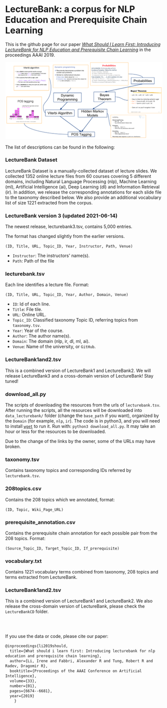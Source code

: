 
# LectureBank: a corpus for NLP Education and Prerequisite Chain Learning

This is the github page for our paper [*What Should I Learn First: Introducing LectureBank for NLP Education and Prerequisite Chain Learning*](https://arxiv.org/abs/1811.12181) in the proceedings AAAI 2019. 

![An example of prerequisite relations from lecture slides depicted as a directed graph](https://github.com/Yale-LILY/LectureBank/blob/master/LB-Paper/imgs/slide_diagram_final.png)

The list of descriptions can be found in the following:

### LectureBank Dataset
LectureBank Dataset is a manually-collected dataset of lecture slides. We collected 1352 online lecture files from 60 courses covering 5 different domains,  including Natural Language Processing (nlp), Machine Learning (ml), Artificial Intelligence (ai), Deep Learning (dl) and Information Retrieval (ir).  In addition, we release the corresponding annotations for each slide file to the taxonomy described below.  We also provide an additional vocabulary list of size 1221 extracted from the corpus. 

### LectureBank version 3 (updated 2021-06-14)

The newest release, lecturebank3.tsv, contains 5,000 entries. 

The format has changed slightly from the earlier versions.

`(ID, Title, URL, Topic_ID, Year, Instructor, Path, Venue)`

- `Instructor`: The instructors' name(s).
- `Path`: Path of the file

### lecturebank.tsv
Each line identifies a lecture file. Format:

`(ID, Title, URL, Topic_ID, Year, Author, Domain, Venue)`


- `ID`: Id of each line.
- `Title`: File tile.
- `URL`: Online URL.
- `Topic_ID`: Classified taxonomy Topic ID, referring topics from `taxonomy.tsv`.
- `Year`: Year of the course.
- `Author`: The author name(s).
- `Domain`: The domain (nlp, ir, dl, ml, ai).
- `Venue`: Name of the university, or `GitHub`.

### LectureBank1and2.tsv

This is a combined version of LectureBank1 and LectureBank2. We will release LectureBank3 and a cross-domain version of LectureBank! Stay tuned!

### download_all.py
The scripts of downloading the resources from the urls of `lecturebank.tsv`. After running the scripts, all the resources will be downloaded into `data_lecturebank/` folder (change the `base_path` if you want), organized by the `Domain` (for example, `nlp`, `ir`). 
The code is in python3, and you will need to install [`wget`](https://pypi.org/project/wget/) to run it.
Run with:
`python3 download_all.py`. It may take an hour or less for the resources to be downloaded.

Due to the change of the links by the owner, some of the URLs may have broken.

### taxonomy.tsv
Contains taxonomy topics and corresponding IDs referred by `lecturebank.tsv`.


### 208topics.csv
Contains the 208 topics which we annotated, format:

`(ID, Topic, Wiki_Page_URL)`

### prerequisite_annotation.csv
Contains the prerequisite chain annotation for each possible pair from the 208 topics. Format:

`(Source_Topic_ID, Target_Topic_ID, If_prerequisite)`


### vocabulary.txt
Contains 1221 vocabulary terms combined from taxonomy, 208 topics and terms extracted from LectureBank.


### LectureBank1and2.tsv
This is a combined version of LectureBank1 and LectureBank2. We also release the cross-domain version of LectureBank, please check the `LectureBankCD` folder.

<br>
<br>

If you use the data or code, please cite our paper:

    @inproceedings{li2019should,
      title={What should i learn first: Introducing lecturebank for nlp education and prerequisite chain learning},
      author={Li, Irene and Fabbri, Alexander R and Tung, Robert R and Radev, Dragomir R},
      booktitle={Proceedings of the AAAI Conference on Artificial Intelligence},
      volume={33},
      number={01},
      pages={6674--6681},
      year={2019}
        }

    
    




